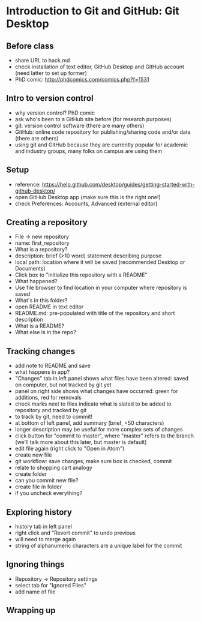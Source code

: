 # Introduction to Git and GitHub: Git Desktop

## Before class

* share URL to hack.md
* check installation of text editor, GitHub Desktop and GitHub account (need latter to set up former)
* PhD comic: http://phdcomics.com/comics.php?f=1531

## Intro to version control

* why version control? PhD comic
* ask who's been to a GitHub site before (for research purposes)
* git: version control software (there are many others)
* GitHub: online code repository for publishing/sharing code and/or data (there are others)
* using git and GitHub because they are currently popular for academic and industry groups, many folks on campus are using them

## Setup

* reference: https://help.github.com/desktop/guides/getting-started-with-github-desktop/
* open GitHub Desktop app (make sure this is the right one!)
* check Preferences: Accounts, Advanced (external editor)

## Creating a repository

* File -> new repository
* name: first_repository
* What is a repository?
* description: brief (>10 word) statement describing purpose
* local path: location where it will be saved (recommended Desktop or Documents)
* Click box to "initialize this repository with a README"
* What happened?
* Use file browser to find location in your computer where repository is saved
* What's in this folder?
* open README in text editor
* README.md: pre-populated with title of the repository and short description
* What is a README?
* What else is in the repo?

## Tracking changes

* add note to README and save
* what happens in app?
* "Changes" tab in left panel shows what files have been altered: saved on computer, but not tracked by git yet
* panel on right side shows what changes have occurred: green for additions, red for removals
* check marks next to files indicate what is slated to be added to repository and tracked by git
* to track by git, need to commit!
* at bottom of left panel, add summary (brief, <50 characters)
* longer description may be useful for more complex sets of changes
* click button for "commit to master", where "master" refers to the branch (we'll talk more about this later, but master is default)
* edit file again (right click to "Open in Atom")
* create new file
* git workflow: save changes, make sure box is checked, commit
* relate to shopping cart analogy 
* create folder
* can you commit new file?
* create file in folder
* if you uncheck everything?

## Exploring history

* history tab in left panel
* right click and "Revert commit" to undo previous
* will need to merge again
* string of alphanumeric characters are a unique label for the commit

## Ignoring things

* Repository -> Repository settings
* select tab for "Ignored Files"
* add name of file

## Wrapping up
